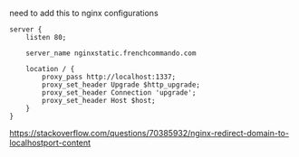 need to add this to nginx configurations

```nginx
server {
    listen 80;

    server_name nginxstatic.frenchcommando.com

    location / {
        proxy_pass http://localhost:1337;
        proxy_set_header Upgrade $http_upgrade;
        proxy_set_header Connection 'upgrade';
        proxy_set_header Host $host;
    }
}
```
https://stackoverflow.com/questions/70385932/nginx-redirect-domain-to-localhostport-content
